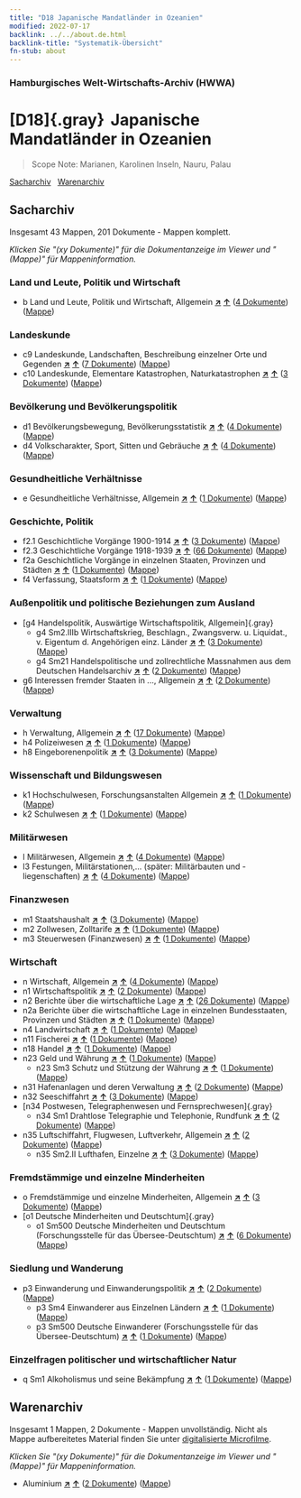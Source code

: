 ```yaml
---
title: "D18 Japanische Mandatländer in Ozeanien"
modified: 2022-07-17
backlink: ../../about.de.html
backlink-title: "Systematik-Übersicht"
fn-stub: about
---
```


### Hamburgisches Welt-Wirtschafts-Archiv (HWWA)

# [D18]{.gray}&#8201; Japanische Mandatländer in Ozeanien&#160; 


> Scope Note: Marianen, Karolinen Inseln, Nauru, Palau



[Sacharchiv](#sacharchiv) &#160; [Warenarchiv](#warenarchiv)





## Sacharchiv






Insgesamt 43 Mappen, 201 Dokumente - Mappen komplett.

_Klicken Sie "(xy Dokumente)" für die Dokumentanzeige im Viewer und "(Mappe)" für Mappeninformation._




### Land und Leute, Politik und Wirtschaft

- b Land und Leute, Politik und Wirtschaft, Allgemein [**&nearr;**](../../../subject/i/144196/about.de.html "Land und Leute, Politik und Wirtschaft, Allgemein (in der ganzen Welt)") [**&uarr;**](../../../subject/about.de.html#b "Sachsystematik") (<a href="https://pm20.zbw.eu/iiifview/folder/sh/141618,144196" title="über: Japanische Mandatländer in Ozeanien : Land und Leute, Politik und Wirtschaft, Allgemein" target="_blank">4 Dokumente</a>) ([Mappe](../../../../folder/sh/1416xx/141618/1441xx/144196/about.de.html))

### Landeskunde

- c9 Landeskunde, Landschaften, Beschreibung einzelner Orte und Gegenden [**&nearr;**](../../../subject/i/144214/about.de.html "Landeskunde, Landschaften, Beschreibung einzelner Orte und Gegenden (in der ganzen Welt)") [**&uarr;**](../../../subject/about.de.html#c9 "Sachsystematik") (<a href="https://pm20.zbw.eu/iiifview/folder/sh/141618,144214" title="über: Japanische Mandatländer in Ozeanien : Landeskunde, Landschaften, Beschreibung einzelner Orte und Gegenden" target="_blank">7 Dokumente</a>) ([Mappe](../../../../folder/sh/1416xx/141618/1442xx/144214/about.de.html))
- c10 Landeskunde, Elementare Katastrophen, Naturkatastrophen [**&nearr;**](../../../subject/i/144215/about.de.html "Landeskunde, Elementare Katastrophen, Naturkatastrophen (in der ganzen Welt)") [**&uarr;**](../../../subject/about.de.html#c10 "Sachsystematik") (<a href="https://pm20.zbw.eu/iiifview/folder/sh/141618,144215" title="über: Japanische Mandatländer in Ozeanien : Landeskunde, Elementare Katastrophen, Naturkatastrophen" target="_blank">3 Dokumente</a>) ([Mappe](../../../../folder/sh/1416xx/141618/1442xx/144215/about.de.html))

### Bevölkerung und Bevölkerungspolitik

- d1 Bevölkerungsbewegung, Bevölkerungsstatistik [**&nearr;**](../../../subject/i/144222/about.de.html "Bevölkerungsbewegung, Bevölkerungsstatistik (in der ganzen Welt)") [**&uarr;**](../../../subject/about.de.html#d1 "Sachsystematik") (<a href="https://pm20.zbw.eu/iiifview/folder/sh/141618,144222" title="über: Japanische Mandatländer in Ozeanien : Bevölkerungsbewegung, Bevölkerungsstatistik" target="_blank">4 Dokumente</a>) ([Mappe](../../../../folder/sh/1416xx/141618/1442xx/144222/about.de.html))
- d4 Volkscharakter, Sport, Sitten und Gebräuche [**&nearr;**](../../../subject/i/144228/about.de.html "Volkscharakter, Sport, Sitten und Gebräuche (in der ganzen Welt)") [**&uarr;**](../../../subject/about.de.html#d4 "Sachsystematik") (<a href="https://pm20.zbw.eu/iiifview/folder/sh/141618,144228" title="über: Japanische Mandatländer in Ozeanien : Volkscharakter, Sport, Sitten und Gebräuche" target="_blank">4 Dokumente</a>) ([Mappe](../../../../folder/sh/1416xx/141618/1442xx/144228/about.de.html))

### Gesundheitliche Verhältnisse

- e Gesundheitliche Verhältnisse, Allgemein [**&nearr;**](../../../subject/i/144264/about.de.html "Gesundheitliche Verhältnisse, Allgemein (in der ganzen Welt)") [**&uarr;**](../../../subject/about.de.html#e "Sachsystematik") (<a href="https://pm20.zbw.eu/iiifview/folder/sh/141618,144264" title="über: Japanische Mandatländer in Ozeanien : Gesundheitliche Verhältnisse, Allgemein" target="_blank">1 Dokumente</a>) ([Mappe](../../../../folder/sh/1416xx/141618/1442xx/144264/about.de.html))

### Geschichte, Politik

- f2.1 Geschichtliche Vorgänge 1900-1914 [**&nearr;**](../../../subject/i/181392/about.de.html "Geschichtliche Vorgänge 1900-1914 (in der ganzen Welt)") [**&uarr;**](../../../subject/about.de.html#f2.1 "Sachsystematik") (<a href="https://pm20.zbw.eu/iiifview/folder/sh/141618,181392" title="über: Japanische Mandatländer in Ozeanien : Geschichtliche Vorgänge 1900-1914" target="_blank">3 Dokumente</a>) ([Mappe](../../../../folder/sh/1416xx/141618/1813xx/181392/about.de.html))
- f2.3 Geschichtliche Vorgänge 1918-1939 [**&nearr;**](../../../subject/i/181391/about.de.html "Geschichtliche Vorgänge 1918-1939 (in der ganzen Welt)") [**&uarr;**](../../../subject/about.de.html#f2.3 "Sachsystematik") (<a href="https://pm20.zbw.eu/iiifview/folder/sh/141618,181391" title="über: Japanische Mandatländer in Ozeanien : Geschichtliche Vorgänge 1918-1939" target="_blank">66 Dokumente</a>) ([Mappe](../../../../folder/sh/1416xx/141618/1813xx/181391/about.de.html))
- f2a Geschichtliche Vorgänge in einzelnen Staaten, Provinzen und Städten [**&nearr;**](../../../subject/i/144354/about.de.html "Geschichtliche Vorgänge in einzelnen Staaten, Provinzen und Städten (in der ganzen Welt)") [**&uarr;**](../../../subject/about.de.html#f2a "Sachsystematik") (<a href="https://pm20.zbw.eu/iiifview/folder/sh/141618,144354" title="über: Japanische Mandatländer in Ozeanien : Geschichtliche Vorgänge in einzelnen Staaten, Provinzen und Städten" target="_blank">1 Dokumente</a>) ([Mappe](../../../../folder/sh/1416xx/141618/1443xx/144354/about.de.html))
- f4 Verfassung, Staatsform [**&nearr;**](../../../subject/i/144355/about.de.html "Verfassung, Staatsform (in der ganzen Welt)") [**&uarr;**](../../../subject/about.de.html#f4 "Sachsystematik") (<a href="https://pm20.zbw.eu/iiifview/folder/sh/141618,144355" title="über: Japanische Mandatländer in Ozeanien : Verfassung, Staatsform" target="_blank">1 Dokumente</a>) ([Mappe](../../../../folder/sh/1416xx/141618/1443xx/144355/about.de.html))

### Außenpolitik und politische Beziehungen zum Ausland

- [g4 Handelspolitik, Auswärtige Wirtschaftspolitik, Allgemein]{.gray}
  - g4 Sm2.IIIb Wirtschaftskrieg, Beschlagn., Zwangsverw. u. Liquidat., v. Eigentum d. Angehörigen einz. Länder [**&nearr;**](../../../subject/i/144477/about.de.html "Wirtschaftskrieg, Beschlagn., Zwangsverw. u. Liquidat., v. Eigentum d. Angehörigen einz. Länder (in der ganzen Welt)") [**&uarr;**](../../../subject/about.de.html#g4_Sm2.IIIb "Sachsystematik") (<a href="https://pm20.zbw.eu/iiifview/folder/sh/141618,144477" title="über: Japanische Mandatländer in Ozeanien : Wirtschaftskrieg, Beschlagn., Zwangsverw. u. Liquidat., v. Eigentum d. Angehörigen einz. Länder" target="_blank">3 Dokumente</a>) ([Mappe](../../../../folder/sh/1416xx/141618/1444xx/144477/about.de.html))
  - g4 Sm21 Handelspolitische und zollrechtliche Massnahmen aus dem Deutschen Handelsarchiv [**&nearr;**](../../../subject/i/144492/about.de.html "Handelspolitische und zollrechtliche Massnahmen aus dem Deutschen Handelsarchiv (in der ganzen Welt)") [**&uarr;**](../../../subject/about.de.html#g4_Sm21 "Sachsystematik") (<a href="https://pm20.zbw.eu/iiifview/folder/sh/141618,144492" title="über: Japanische Mandatländer in Ozeanien : Handelspolitische und zollrechtliche Massnahmen aus dem Deutschen Handelsarchiv" target="_blank">2 Dokumente</a>) ([Mappe](../../../../folder/sh/1416xx/141618/1444xx/144492/about.de.html))
- g6 Interessen fremder Staaten in ..., Allgemein [**&nearr;**](../../../subject/i/144565/about.de.html "Interessen fremder Staaten in ..., Allgemein (in der ganzen Welt)") [**&uarr;**](../../../subject/about.de.html#g6 "Sachsystematik") (<a href="https://pm20.zbw.eu/iiifview/folder/sh/141618,144565" title="über: Japanische Mandatländer in Ozeanien : Interessen fremder Staaten in ..., Allgemein" target="_blank">2 Dokumente</a>) ([Mappe](../../../../folder/sh/1416xx/141618/1445xx/144565/about.de.html))

### Verwaltung

- h Verwaltung, Allgemein [**&nearr;**](../../../subject/i/144659/about.de.html "Verwaltung, Allgemein (in der ganzen Welt)") [**&uarr;**](../../../subject/about.de.html#h "Sachsystematik") (<a href="https://pm20.zbw.eu/iiifview/folder/sh/141618,144659" title="über: Japanische Mandatländer in Ozeanien : Verwaltung, Allgemein" target="_blank">17 Dokumente</a>) ([Mappe](../../../../folder/sh/1416xx/141618/1446xx/144659/about.de.html))
- h4 Polizeiwesen [**&nearr;**](../../../subject/i/144666/about.de.html "Polizeiwesen (in der ganzen Welt)") [**&uarr;**](../../../subject/about.de.html#h4 "Sachsystematik") (<a href="https://pm20.zbw.eu/iiifview/folder/sh/141618,144666" title="über: Japanische Mandatländer in Ozeanien : Polizeiwesen" target="_blank">1 Dokumente</a>) ([Mappe](../../../../folder/sh/1416xx/141618/1446xx/144666/about.de.html))
- h8 Eingeborenenpolitik [**&nearr;**](../../../subject/i/144692/about.de.html "Eingeborenenpolitik (in der ganzen Welt)") [**&uarr;**](../../../subject/about.de.html#h8 "Sachsystematik") (<a href="https://pm20.zbw.eu/iiifview/folder/sh/141618,144692" title="über: Japanische Mandatländer in Ozeanien : Eingeborenenpolitik" target="_blank">3 Dokumente</a>) ([Mappe](../../../../folder/sh/1416xx/141618/1446xx/144692/about.de.html))

### Wissenschaft und Bildungswesen

- k1 Hochschulwesen, Forschungsanstalten Allgemein [**&nearr;**](../../../subject/i/144714/about.de.html "Hochschulwesen, Forschungsanstalten Allgemein (in der ganzen Welt)") [**&uarr;**](../../../subject/about.de.html#k1 "Sachsystematik") (<a href="https://pm20.zbw.eu/iiifview/folder/sh/141618,144714" title="über: Japanische Mandatländer in Ozeanien : Hochschulwesen, Forschungsanstalten Allgemein" target="_blank">1 Dokumente</a>) ([Mappe](../../../../folder/sh/1416xx/141618/1447xx/144714/about.de.html))
- k2 Schulwesen [**&nearr;**](../../../subject/i/144739/about.de.html "Schulwesen (in der ganzen Welt)") [**&uarr;**](../../../subject/about.de.html#k2 "Sachsystematik") (<a href="https://pm20.zbw.eu/iiifview/folder/sh/141618,144739" title="über: Japanische Mandatländer in Ozeanien : Schulwesen" target="_blank">1 Dokumente</a>) ([Mappe](../../../../folder/sh/1416xx/141618/1447xx/144739/about.de.html))

### Militärwesen

- l Militärwesen, Allgemein [**&nearr;**](../../../subject/i/144762/about.de.html "Militärwesen, Allgemein (in der ganzen Welt)") [**&uarr;**](../../../subject/about.de.html#l "Sachsystematik") (<a href="https://pm20.zbw.eu/iiifview/folder/sh/141618,144762" title="über: Japanische Mandatländer in Ozeanien : Militärwesen, Allgemein" target="_blank">4 Dokumente</a>) ([Mappe](../../../../folder/sh/1416xx/141618/1447xx/144762/about.de.html))
- l3 Festungen, Militärstationen,...  (später:  Militärbauten und -liegenschaften) [**&nearr;**](../../../subject/i/144773/about.de.html "Festungen, Militärstationen,...  (später:  Militärbauten und -liegenschaften) (in der ganzen Welt)") [**&uarr;**](../../../subject/about.de.html#l3 "Sachsystematik") (<a href="https://pm20.zbw.eu/iiifview/folder/sh/141618,144773" title="über: Japanische Mandatländer in Ozeanien : Festungen, Militärstationen,...  (später:  Militärbauten und -liegenschaften)" target="_blank">4 Dokumente</a>) ([Mappe](../../../../folder/sh/1416xx/141618/1447xx/144773/about.de.html))

### Finanzwesen

- m1 Staatshaushalt [**&nearr;**](../../../subject/i/144810/about.de.html "Staatshaushalt (in der ganzen Welt)") [**&uarr;**](../../../subject/about.de.html#m1 "Sachsystematik") (<a href="https://pm20.zbw.eu/iiifview/folder/sh/141618,144810" title="über: Japanische Mandatländer in Ozeanien : Staatshaushalt" target="_blank">3 Dokumente</a>) ([Mappe](../../../../folder/sh/1416xx/141618/1448xx/144810/about.de.html))
- m2 Zollwesen, Zolltarife [**&nearr;**](../../../subject/i/144850/about.de.html "Zollwesen, Zolltarife (in der ganzen Welt)") [**&uarr;**](../../../subject/about.de.html#m2 "Sachsystematik") (<a href="https://pm20.zbw.eu/iiifview/folder/sh/141618,144850" title="über: Japanische Mandatländer in Ozeanien : Zollwesen, Zolltarife" target="_blank">1 Dokumente</a>) ([Mappe](../../../../folder/sh/1416xx/141618/1448xx/144850/about.de.html))
- m3 Steuerwesen (Finanzwesen) [**&nearr;**](../../../subject/i/144868/about.de.html "Steuerwesen (Finanzwesen) (in der ganzen Welt)") [**&uarr;**](../../../subject/about.de.html#m3 "Sachsystematik") (<a href="https://pm20.zbw.eu/iiifview/folder/sh/141618,144868" title="über: Japanische Mandatländer in Ozeanien : Steuerwesen (Finanzwesen)" target="_blank">1 Dokumente</a>) ([Mappe](../../../../folder/sh/1416xx/141618/1448xx/144868/about.de.html))

### Wirtschaft

- n Wirtschaft, Allgemein [**&nearr;**](../../../subject/i/144930/about.de.html "Wirtschaft, Allgemein (in der ganzen Welt)") [**&uarr;**](../../../subject/about.de.html#n "Sachsystematik") (<a href="https://pm20.zbw.eu/iiifview/folder/sh/141618,144930" title="über: Japanische Mandatländer in Ozeanien : Wirtschaft, Allgemein" target="_blank">4 Dokumente</a>) ([Mappe](../../../../folder/sh/1416xx/141618/1449xx/144930/about.de.html))
- n1 Wirtschaftspolitik [**&nearr;**](../../../subject/i/144931/about.de.html "Wirtschaftspolitik (in der ganzen Welt)") [**&uarr;**](../../../subject/about.de.html#n1 "Sachsystematik") (<a href="https://pm20.zbw.eu/iiifview/folder/sh/141618,144931" title="über: Japanische Mandatländer in Ozeanien : Wirtschaftspolitik" target="_blank">2 Dokumente</a>) ([Mappe](../../../../folder/sh/1416xx/141618/1449xx/144931/about.de.html))
- n2 Berichte über die wirtschaftliche Lage [**&nearr;**](../../../subject/i/144972/about.de.html "Berichte über die wirtschaftliche Lage (in der ganzen Welt)") [**&uarr;**](../../../subject/about.de.html#n2 "Sachsystematik") (<a href="https://pm20.zbw.eu/iiifview/folder/sh/141618,144972" title="über: Japanische Mandatländer in Ozeanien : Berichte über die wirtschaftliche Lage" target="_blank">26 Dokumente</a>) ([Mappe](../../../../folder/sh/1416xx/141618/1449xx/144972/about.de.html))
- n2a Berichte über die wirtschaftliche Lage in einzelnen Bundesstaaten, Provinzen und Städten [**&nearr;**](../../../subject/i/145026/about.de.html "Berichte über die wirtschaftliche Lage in einzelnen Bundesstaaten, Provinzen und Städten (in der ganzen Welt)") [**&uarr;**](../../../subject/about.de.html#n2a "Sachsystematik") (<a href="https://pm20.zbw.eu/iiifview/folder/sh/141618,145026" title="über: Japanische Mandatländer in Ozeanien : Berichte über die wirtschaftliche Lage in einzelnen Bundesstaaten, Provinzen und Städten" target="_blank">1 Dokumente</a>) ([Mappe](../../../../folder/sh/1416xx/141618/1450xx/145026/about.de.html))
- n4 Landwirtschaft [**&nearr;**](../../../subject/i/145048/about.de.html "Landwirtschaft (in der ganzen Welt)") [**&uarr;**](../../../subject/about.de.html#n4 "Sachsystematik") (<a href="https://pm20.zbw.eu/iiifview/folder/sh/141618,145048" title="über: Japanische Mandatländer in Ozeanien : Landwirtschaft" target="_blank">1 Dokumente</a>) ([Mappe](../../../../folder/sh/1416xx/141618/1450xx/145048/about.de.html))
- n11 Fischerei [**&nearr;**](../../../subject/i/145076/about.de.html "Fischerei (in der ganzen Welt)") [**&uarr;**](../../../subject/about.de.html#n11 "Sachsystematik") (<a href="https://pm20.zbw.eu/iiifview/folder/sh/141618,145076" title="über: Japanische Mandatländer in Ozeanien : Fischerei" target="_blank">1 Dokumente</a>) ([Mappe](../../../../folder/sh/1416xx/141618/1450xx/145076/about.de.html))
- n18 Handel [**&nearr;**](../../../subject/i/145262/about.de.html "Handel (in der ganzen Welt)") [**&uarr;**](../../../subject/about.de.html#n18 "Sachsystematik") (<a href="https://pm20.zbw.eu/iiifview/folder/sh/141618,145262" title="über: Japanische Mandatländer in Ozeanien : Handel" target="_blank">1 Dokumente</a>) ([Mappe](../../../../folder/sh/1416xx/141618/1452xx/145262/about.de.html))
- n23 Geld und Währung [**&nearr;**](../../../subject/i/145305/about.de.html "Geld und Währung (in der ganzen Welt)") [**&uarr;**](../../../subject/about.de.html#n23 "Sachsystematik") (<a href="https://pm20.zbw.eu/iiifview/folder/sh/141618,145305" title="über: Japanische Mandatländer in Ozeanien : Geld und Währung" target="_blank">1 Dokumente</a>) ([Mappe](../../../../folder/sh/1416xx/141618/1453xx/145305/about.de.html))
  - n23 Sm3 Schutz und Stützung der Währung [**&nearr;**](../../../subject/i/161805/about.de.html "Schutz und Stützung der Währung (in der ganzen Welt)") [**&uarr;**](../../../subject/about.de.html#n23_Sm3 "Sachsystematik") (<a href="https://pm20.zbw.eu/iiifview/folder/sh/141618,161805" title="über: Japanische Mandatländer in Ozeanien : Schutz und Stützung der Währung" target="_blank">1 Dokumente</a>) ([Mappe](../../../../folder/sh/1416xx/141618/1618xx/161805/about.de.html))
- n31 Hafenanlagen und deren Verwaltung [**&nearr;**](../../../subject/i/145563/about.de.html "Hafenanlagen und deren Verwaltung (in der ganzen Welt)") [**&uarr;**](../../../subject/about.de.html#n31 "Sachsystematik") (<a href="https://pm20.zbw.eu/iiifview/folder/sh/141618,145563" title="über: Japanische Mandatländer in Ozeanien : Hafenanlagen und deren Verwaltung" target="_blank">2 Dokumente</a>) ([Mappe](../../../../folder/sh/1416xx/141618/1455xx/145563/about.de.html))
- n32 Seeschiffahrt [**&nearr;**](../../../subject/i/145567/about.de.html "Seeschiffahrt (in der ganzen Welt)") [**&uarr;**](../../../subject/about.de.html#n32 "Sachsystematik") (<a href="https://pm20.zbw.eu/iiifview/folder/sh/141618,145567" title="über: Japanische Mandatländer in Ozeanien : Seeschiffahrt" target="_blank">3 Dokumente</a>) ([Mappe](../../../../folder/sh/1416xx/141618/1455xx/145567/about.de.html))
- [n34 Postwesen, Telegraphenwesen und Fernsprechwesen]{.gray}
  - n34 Sm1 Drahtlose Telegraphie und Telephonie, Rundfunk [**&nearr;**](../../../subject/i/145663/about.de.html "Drahtlose Telegraphie und Telephonie, Rundfunk (in der ganzen Welt)") [**&uarr;**](../../../subject/about.de.html#n34_Sm1 "Sachsystematik") (<a href="https://pm20.zbw.eu/iiifview/folder/sh/141618,145663" title="über: Japanische Mandatländer in Ozeanien : Drahtlose Telegraphie und Telephonie, Rundfunk" target="_blank">2 Dokumente</a>) ([Mappe](../../../../folder/sh/1416xx/141618/1456xx/145663/about.de.html))
- n35 Luftschiffahrt, Flugwesen, Luftverkehr, Allgemein [**&nearr;**](../../../subject/i/145681/about.de.html "Luftschiffahrt, Flugwesen, Luftverkehr, Allgemein (in der ganzen Welt)") [**&uarr;**](../../../subject/about.de.html#n35 "Sachsystematik") (<a href="https://pm20.zbw.eu/iiifview/folder/sh/141618,145681" title="über: Japanische Mandatländer in Ozeanien : Luftschiffahrt, Flugwesen, Luftverkehr, Allgemein" target="_blank">2 Dokumente</a>) ([Mappe](../../../../folder/sh/1416xx/141618/1456xx/145681/about.de.html))
  - n35 Sm2.II Lufthafen, Einzelne [**&nearr;**](../../../subject/i/145684/about.de.html "Lufthafen, Einzelne (in der ganzen Welt)") [**&uarr;**](../../../subject/about.de.html#n35_Sm2.II "Sachsystematik") (<a href="https://pm20.zbw.eu/iiifview/folder/sh/141618,145684" title="über: Japanische Mandatländer in Ozeanien : Lufthafen, Einzelne" target="_blank">3 Dokumente</a>) ([Mappe](../../../../folder/sh/1416xx/141618/1456xx/145684/about.de.html))

### Fremdstämmige und einzelne Minderheiten

- o Fremdstämmige und einzelne Minderheiten, Allgemein [**&nearr;**](../../../subject/i/145908/about.de.html "Fremdstämmige und einzelne Minderheiten, Allgemein (in der ganzen Welt)") [**&uarr;**](../../../subject/about.de.html#o "Sachsystematik") (<a href="https://pm20.zbw.eu/iiifview/folder/sh/141618,145908" title="über: Japanische Mandatländer in Ozeanien : Fremdstämmige und einzelne Minderheiten, Allgemein" target="_blank">3 Dokumente</a>) ([Mappe](../../../../folder/sh/1416xx/141618/1459xx/145908/about.de.html))
- [o1 Deutsche Minderheiten und Deutschtum]{.gray}
  - o1 Sm500 Deutsche Minderheiten und Deutschtum (Forschungsstelle für das Übersee-Deutschtum) [**&nearr;**](../../../subject/i/145911/about.de.html "Deutsche Minderheiten und Deutschtum (Forschungsstelle für das Übersee-Deutschtum) (in der ganzen Welt)") [**&uarr;**](../../../subject/about.de.html#o1_Sm500 "Sachsystematik") (<a href="https://pm20.zbw.eu/iiifview/folder/sh/141618,145911" title="über: Japanische Mandatländer in Ozeanien : Deutsche Minderheiten und Deutschtum (Forschungsstelle für das Übersee-Deutschtum)" target="_blank">6 Dokumente</a>) ([Mappe](../../../../folder/sh/1416xx/141618/1459xx/145911/about.de.html))

### Siedlung und Wanderung

- p3 Einwanderung und Einwanderungspolitik [**&nearr;**](../../../subject/i/145917/about.de.html "Einwanderung und Einwanderungspolitik (in der ganzen Welt)") [**&uarr;**](../../../subject/about.de.html#p3 "Sachsystematik") (<a href="https://pm20.zbw.eu/iiifview/folder/sh/141618,145917" title="über: Japanische Mandatländer in Ozeanien : Einwanderung und Einwanderungspolitik" target="_blank">2 Dokumente</a>) ([Mappe](../../../../folder/sh/1416xx/141618/1459xx/145917/about.de.html))
  - p3 Sm4 Einwanderer aus Einzelnen Ländern [**&nearr;**](../../../subject/i/182222/about.de.html "Einwanderer aus Einzelnen Ländern (in der ganzen Welt)") [**&uarr;**](../../../subject/about.de.html#p3_Sm4 "Sachsystematik") (<a href="https://pm20.zbw.eu/iiifview/folder/sh/141618,182222" title="über: Japanische Mandatländer in Ozeanien : Einwanderer aus Einzelnen Ländern" target="_blank">1 Dokumente</a>) ([Mappe](../../../../folder/sh/1416xx/141618/1822xx/182222/about.de.html))
  - p3 Sm500 Deutsche Einwanderer (Forschungsstelle für das Übersee-Deutschtum) [**&nearr;**](../../../subject/i/145921/about.de.html "Deutsche Einwanderer (Forschungsstelle für das Übersee-Deutschtum) (in der ganzen Welt)") [**&uarr;**](../../../subject/about.de.html#p3_Sm500 "Sachsystematik") (<a href="https://pm20.zbw.eu/iiifview/folder/sh/141618,145921" title="über: Japanische Mandatländer in Ozeanien : Deutsche Einwanderer (Forschungsstelle für das Übersee-Deutschtum)" target="_blank">1 Dokumente</a>) ([Mappe](../../../../folder/sh/1416xx/141618/1459xx/145921/about.de.html))

### Einzelfragen politischer und wirtschaftlicher Natur

- q Sm1 Alkoholismus und seine Bekämpfung [**&nearr;**](../../../subject/i/145941/about.de.html "Alkoholismus und seine Bekämpfung (in der ganzen Welt)") [**&uarr;**](../../../subject/about.de.html#q_Sm1 "Sachsystematik") (<a href="https://pm20.zbw.eu/iiifview/folder/sh/141618,145941" title="über: Japanische Mandatländer in Ozeanien : Alkoholismus und seine Bekämpfung" target="_blank">1 Dokumente</a>) ([Mappe](../../../../folder/sh/1416xx/141618/1459xx/145941/about.de.html))







## Warenarchiv








Insgesamt 1 Mappen, 2 Dokumente - Mappen unvollständig.
Nicht als Mappe aufbereitetes Material finden Sie unter [digitalisierte Microfilme](/film/h1_wa.de.html).

_Klicken Sie "(xy Dokumente)" für die Dokumentanzeige im Viewer und "(Mappe)" für Mappeninformation._



- Aluminium [**&nearr;**](../../../ware/i/141969/about.de.html "Aluminium (XXX in der ganzen Welt)") [**&uarr;**](../../../ware/about.de.html#PID07.01-Lm01 "Warensystematik") (<a href="https://pm20.zbw.eu/iiifview/folder/wa/141969,141618" title="über: Aluminium : Japanische Mandatländer in Ozeanien" target="_blank">2 Dokumente</a>) ([Mappe](../../../../folder/wa/1419xx/141969/1416xx/141618/about.de.html))




